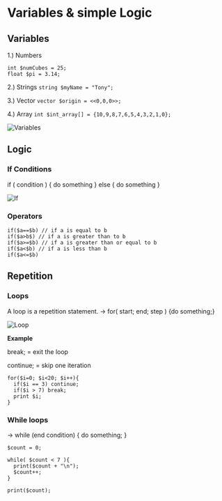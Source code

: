 # Variables & simple Logic

## Variables

1.) Numbers
```
int $numCubes = 25; 
float $pi = 3.14;
```

2.) Strings
```string $myName = "Tony";```

3.) Vector
```vector $origin = <<0,0,0>>;```

4.) Array
```int $int_array[] = {10,9,8,7,6,5,4,3,2,1,0};```

![Variables](assets/Variables.png)

## Logic

### If Conditions

if ( condition ) {
  do something
}
else {
  do something
}

![If](assets/If.png)

### Operators 
```
if($a==$b) // if a is equal to b
if($a>b$) // if a is greater than to b
if($a>=$b) // if a is greater than or equal to b
if($a<$b) // if a is less than b
if($a<=$b)
```

## Repetition

### Loops
A loop is a repetition statement. → for( start; end; step ) {do something;}

![Loop](assets/Loop.png)

<b>Example</b>

break; = exit the loop

continue; = skip one iteration

```
for($i=0; $i<20; $i++){ 
  if($i == 3) continue;
  if($i > 7) break;
  print $i;
}
```

### While loops

→ while (end condition) { do something; }

```
$count = 0;

while( $count < 7 ){
  print($count + "\n");
  $count++;
}

print($count);

```
